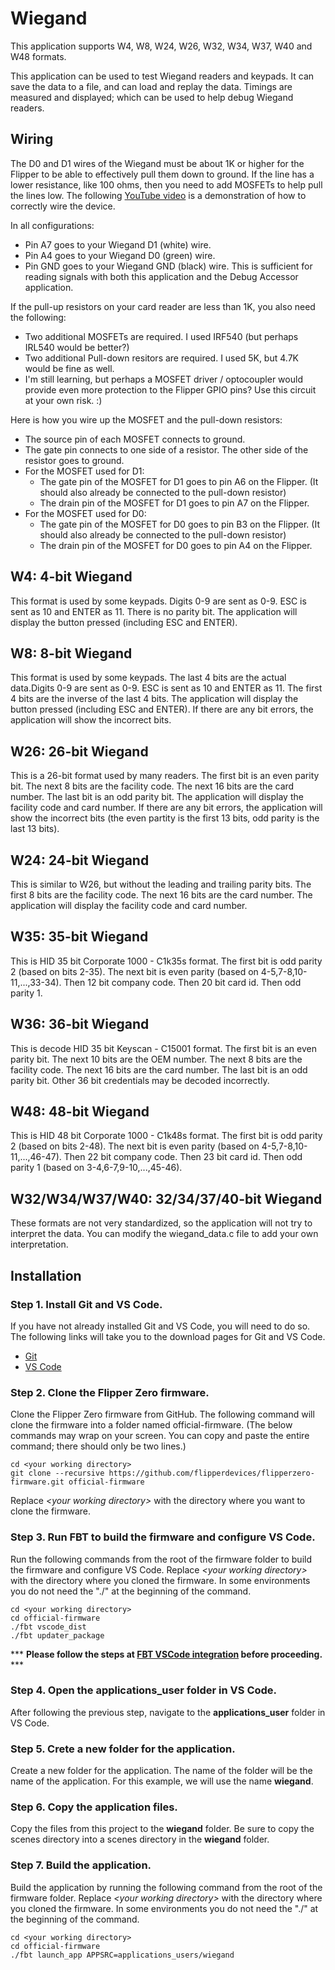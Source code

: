 # Wiegand

This application supports W4, W8, W24, W26, W32, W34, W37, W40 and W48 formats.

This application can be used to test Wiegand readers and keypads. It can save the data to a file, and can load and replay the data. Timings are measured and displayed; which can be used to help debug Wiegand readers.

## Wiring

The D0 and D1 wires of the Wiegand must be about 1K or higher for the Flipper to be able to effectively pull them down to ground. If the line has a lower resistance, like 100 ohms, then you need to add MOSFETs to help pull the lines low. The following [YouTube video](https://youtu.be/OVyd3ffnZ0M) is a demonstration of how to correctly wire the device.

In all configurations:

- Pin A7 goes to your Wiegand D1 (white) wire.
- Pin A4 goes to your Wiegand D0 (green) wire.
- Pin GND goes to your Wiegand GND (black) wire.
  This is sufficient for reading signals with both this application and the Debug Accessor application.

If the pull-up resistors on your card reader are less than 1K, you also need the following:

- Two additional MOSFETs are required. I used IRF540 (but perhaps IRL540 would be better?)
- Two additional Pull-down resitors are required. I used 5K, but 4.7K would be fine as well.
- I'm still learning, but perhaps a MOSFET driver / optocoupler would provide even more protection to the Flipper GPIO pins? Use this circuit at your own risk. :)

Here is how you wire up the MOSFET and the pull-down resistors:

- The source pin of each MOSFET connects to ground.
- The gate pin connects to one side of a resistor. The other side of the resistor goes to ground.
- For the MOSFET used for D1:
  - The gate pin of the MOSFET for D1 goes to pin A6 on the Flipper. (It should also already be connected to the pull-down resistor)
  - The drain pin of the MOSFET for D1 goes to pin A7 on the Flipper.
- For the MOSFET used for D0:
  - The gate pin of the MOSFET for D0 goes to pin B3 on the Flipper. (It should also already be connected to the pull-down resistor)
  - The drain pin of the MOSFET for D0 goes to pin A4 on the Flipper.

## W4: 4-bit Wiegand

This format is used by some keypads. Digits 0-9 are sent as 0-9. ESC is sent as 10 and ENTER as 11. There is no parity bit. The application will display
the button pressed (including ESC and ENTER).

## W8: 8-bit Wiegand

This format is used by some keypads. The last 4 bits are the actual data.Digits 0-9 are sent as 0-9. ESC is sent as 10 and ENTER as 11. The first 4 bits are the inverse of the last 4 bits. The application will display
the button pressed (including ESC and ENTER). If there are any bit errors, the application will show the incorrect bits.

## W26: 26-bit Wiegand

This is a 26-bit format used by many readers. The first bit is an even parity bit. The next 8 bits are the facility code. The next 16 bits are the card number. The last bit is an odd parity bit. The application will display the facility code and card number. If there are any bit errors, the application will show the incorrect bits (the even partity is the first 13 bits, odd parity is the last 13 bits).

## W24: 24-bit Wiegand

This is similar to W26, but without the leading and trailing parity bits. The first 8 bits are the facility code. The next 16 bits are the card number. The application will display the facility code and card number.

## W35: 35-bit Wiegand

This is HID 35 bit Corporate 1000 - C1k35s format. The first bit is odd parity 2 (based on bits 2-35). The next bit is even parity (based on 4-5,7-8,10-11,...,33-34). Then 12 bit company code. Then 20 bit card id. Then odd parity 1.

## W36: 36-bit Wiegand

This is decode HID 35 bit Keyscan - C15001 format. The first bit is an even parity bit. The next 10 bits are the OEM number. The next 8 bits are the facility code. The next 16 bits are the card number. The last bit is an odd parity bit.
Other 36 bit credentials may be decoded incorrectly.

## W48: 48-bit Wiegand

This is HID 48 bit Corporate 1000 - C1k48s format. The first bit is odd parity 2 (based on bits 2-48). The next bit is even parity (based on 4-5,7-8,10-11,...,46-47). Then 22 bit company code. Then 23 bit card id. Then odd parity 1 (based on 3-4,6-7,9-10,...,45-46).

## W32/W34/W37/W40: 32/34/37/40-bit Wiegand

These formats are not very standardized, so the application will not try to interpret the data. You can modify the wiegand_data.c file to add your own interpretation.

## Installation

### Step 1. Install Git and VS Code.

If you have not already installed Git and VS Code, you will need to do so. The following links will take you to the download pages for Git and VS Code.

- [Git](https://git-scm.com/downloads)
- [VS Code](https://code.visualstudio.com/download)

### Step 2. Clone the Flipper Zero firmware.

Clone the Flipper Zero firmware from GitHub. The following command will clone the firmware into a folder named official-firmware. (The below commands may wrap on your screen. You can copy and paste the entire command; there should only be two lines.)

```console
cd <your working directory>
git clone --recursive https://github.com/flipperdevices/flipperzero-firmware.git official-firmware
```

Replace _&lt;your working directory&gt;_ with the directory where you want to clone the firmware.

### Step 3. Run FBT to build the firmware and configure VS Code.

Run the following commands from the root of the firmware folder to build the firmware and configure VS Code. Replace _&lt;your working directory&gt;_ with the directory where you cloned the firmware. In some environments you do not need the "./" at the beginning of the command.

```console
cd <your working directory>
cd official-firmware
./fbt vscode_dist
./fbt updater_package
```

\*\*\* **Please follow the steps at [FBT VSCode integration](https://github.com/flipperdevices/flipperzero-firmware/blob/dev/documentation/fbt.md#vscode-integration) before proceeding.** \*\*\*

### Step 4. Open the applications_user folder in VS Code.

After following the previous step, navigate to the **applications_user** folder in VS Code.

### Step 5. Crete a new folder for the application.

Create a new folder for the application. The name of the folder will be the name of the application. For this example, we will use the name **wiegand**.

### Step 6. Copy the application files.

Copy the files from this project to the **wiegand** folder. Be sure to copy the scenes directory into a scenes directory in the **wiegand** folder.

### Step 7. Build the application.

Build the application by running the following command from the root of the firmware folder. Replace _&lt;your working directory&gt;_ with the directory where you cloned the firmware. In some environments you do not need the "./" at the beginning of the command.

```console
cd <your working directory>
cd official-firmware
./fbt launch_app APPSRC=applications_users/wiegand
```
